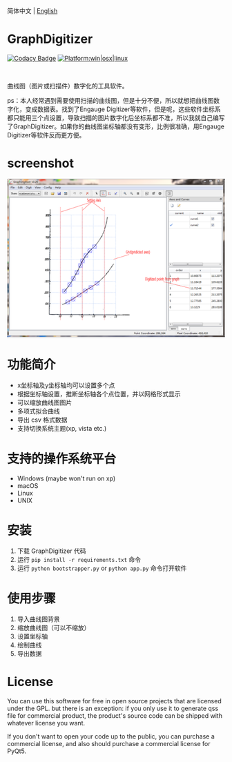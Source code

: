 简体中文 | [English](README.md)

# GraphDigitizer
[![Codacy Badge](https://api.codacy.com/project/badge/Grade/c56545257f004369849d4b07f90f3f12)](https://app.codacy.com/manual/hustlei/GraphDigitizer?utm_source=github.com&utm_medium=referral&utm_content=hustlei/GraphDigitizer&utm_campaign=Badge_Grade_Dashboard)
[<img alt="Platform:win|osx|linux" src="https://raw.githubusercontent.com/hustlei/QssStylesheetEditor/master/docs/assets/badge/platform.svg?sanitize=true" onerror="this.src='https://hustlei.github.io/assets/badge/platform.svg';this.onerror=null" />](https://github.com/hustlei/GraphDigitizer)

<br>

曲线图（图片或扫描件）数字化的工具软件。

ps：本人经常遇到需要使用扫描的曲线图，但是十分不便，所以就想把曲线图数字化，变成数据表。找到了Engauge Digitizer等软件，但是呢，这些软件坐标系都只能用三个点设置，导致扫描的图片数字化后坐标系都不准，所以我就自己编写了GraphDigitizer。如果你的曲线图坐标轴都没有变形，比例很准确，用Engauge Digitizer等软件反而更方便。

# screenshot

![GUI(v0.2) screeshot](https://github.com/hustlei/GraphDigitizer/blob/master/docs/assets/screenshot/graphdigitizer_v0.2.png?raw=true  "GUI(v0.2)")

# 功能简介

+ x坐标轴及y坐标轴均可以设置多个点
+ 根据坐标轴设置，推断坐标轴各个点位置，并以网格形式显示
+ 可以缩放曲线图图片
+ 多项式拟合曲线
+ 导出 csv 格式数据
+ 支持切换系统主题(xp, vista etc.)

# 支持的操作系统平台

+ Windows (maybe won't run on xp)
+ macOS
+ Linux
+ UNIX


# 安装

1. 下载 GraphDigitizer 代码
2. 运行 `pip install -r requirements.txt` 命令
3. 运行 `python bootstrapper.py` or `python app.py` 命令打开软件

# 使用步骤

1. 导入曲线图背景
2. 缩放曲线图（可以不缩放）
3. 设置坐标轴
4. 绘制曲线
5. 导出数据

# License
You can use this software for free in open source projects that are licensed under the GPL. but there is an exception: if you only use it to generate qss file for commercial product, the product's source code can be shipped with whatever license you want.

If you don't want to open your code up to the public, you can purchase a commercial license, and also should purchase a commercial license for PyQt5.
